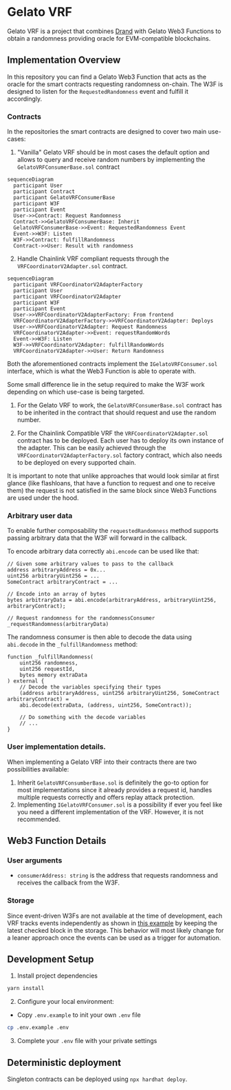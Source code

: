 # Gelato VRF

Gelato VRF is a project that combines [Drand](drand.love) with Gelato Web3 Functions to obtain a randomness providing oracle for EVM-compatible blockchains. 

## Implementation Overview
In this repository you can find a Gelato Web3 Function that acts as the oracle for the smart contracts requesting randomness on-chain. The W3F is designed to listen for the `RequestedRandomness` event and fulfill it accordingly.



### Contracts
In the repositories the smart contracts are designed to cover two main use-cases:

1. "Vanilla" Gelato VRF should be in most cases the default option and allows to query and receive random numbers by implementing the `GelatoVRFConsumerBase.sol` contract
```mermaid
sequenceDiagram
  participant User
  participant Contract
  participant GelatoVRFConsumerBase
  participant W3F
  participant Event
  User->>Contract: Request Randomness
  Contract->>GelatoVRFConsumerBase: Inherit
  GelatoVRFConsumerBase->>Event: RequestedRandomness Event
  Event->>W3F: Listen
  W3F->>Contract: fulfillRandomness
  Contract->>User: Result with randomness
```
2. Handle Chainlink VRF compliant requests through the `VRFCoordinatorV2Adapter.sol` contract.
```mermaid
sequenceDiagram
  participant VRFCoordinatorV2AdapterFactory
  participant User
  participant VRFCoordinatorV2Adapter
  participant W3F
  participant Event
  User->>VRFCoordinatorV2AdapterFactory: From frontend
  VRFCoordinatorV2AdapterFactory->>VRFCoordinatorV2Adapter: Deploys
  User->>VRFCoordinatorV2Adapter: Request Randomness
  VRFCoordinatorV2Adapter->>Event: requestRandomWords
  Event->>W3F: Listen
  W3F->>VRFCoordinatorV2Adapter: fulfillRandomWords
  VRFCoordinatorV2Adapter->>User: Return Randomness
```

Both the aforementioned contracts implement the `IGelatoVRFConsumer.sol` interface, which is what the Web3 Function is able to operate with.

Some small difference lie in the setup required to make the W3F work depending on which use-case is being targeted.

1. For the Gelato VRF to work, the `GelatoVRFConsumerBase.sol` contract has to be inherited in the contract that should request and use the random number.

2. For the Chainlink Compatible VRF the `VRFCoordinatorV2Adapter.sol` contract has to be deployed. Each user has to deploy its own instance of the adapter. This can be easily achieved through the `VRFCoordinatorV2AdapterFactory.sol` factory contract, which also needs to be deployed on every supported chain.

It is important to note that unlike approaches that would look similar at first glance (like flashloans, that have a function to request and one to receive them) the request is not satisfied in the same block since Web3 Functions are used under the hood.

### Arbitrary user data

To enable further composability the `requestedRandomness` method supports passing arbitrary data that the W3F will forward in the callback.

To encode arbitrary data correctly `abi.encode` can be used like that:

```solidity
// Given some arbitrary values to pass to the callback
address arbitraryAddress = 0x...
uint256 arbitraryUint256 = ...
SomeContract arbitraryContract = ...

// Encode into an array of bytes
bytes arbitraryData = abi.encode(arbitraryAddress, arbitraryUint256, arbitraryContract);

// Request randomness for the randomnessConsumer
_requestRandomness(arbitraryData)
```

The randomness consumer is then able to decode the data using `abi.decode` in the `_fulfillRandomness` method:

```solidity
function _fulfillRandomness(
    uint256 randomness,
    uint256 requestId,
    bytes memory extraData
) external {
    // Decode the variables specifying their types
    (address arbitraryAddress, uint256 arbitraryUint256, SomeContract arbitraryContract) =
    abi.decode(extraData, (address, uint256, SomeContract));

    // Do something with the decode variables
    // ...
}
```

### User implementation details.

When implementing a Gelato VRF into their contracts there are two possibilities available:
1. Inherit `GelatoVRFConsumberBase.sol` is definitely the go-to option for most implementations since it already provides a request id, handles multiple requests correctly and offers replay attack protection.
2. Implementing `IGelatoVRFConsumer.sol` is a possibility if ever you feel like you need a different implementation of the VRF. However, it is not recommended.

## Web3 Function Details

### User arguments
- `consumerAddress: string` is the address that requests randomness and receives the callback from the W3F.

### Storage

Since event-driven W3Fs are not available at the time of development, each VRF tracks events independently as shown in [this example](https://github.com/gelatodigital/web3-functions-template/tree/3c1e859c8fe2e3dd4ba79525138adc667a23482f/web3-functions/event-listener) by keeping the latest checked block in the storage. This behavior will most likely change for a leaner approach once the events can be used as a trigger for automation. 

## Development Setup

1. Install project dependencies

```bash
yarn install
```

2. Configure your local environment:

- Copy `.env.example` to init your own `.env` file

```bash
cp .env.example .env
```

3. Complete your `.env` file with your private settings

## Deterministic deployment

Singleton contracts can be deployed using `npx hardhat deploy`.
